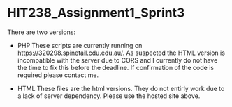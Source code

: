 # HIT238_Assignment1_Sprint3

There are two versions:
- PHP
  These scripts are currently running on https://320298.spinetail.cdu.edu.au/.
  As suspected the HTML version is incompatible with the server due to CORS and I currently do not have the time to fix this before the deadline.
  If confirmation of the code is required please contact me.

- HTML
  These files are the html versions. They do not entirly work due to a lack of server dependency.
  Please use the hosted site above.
